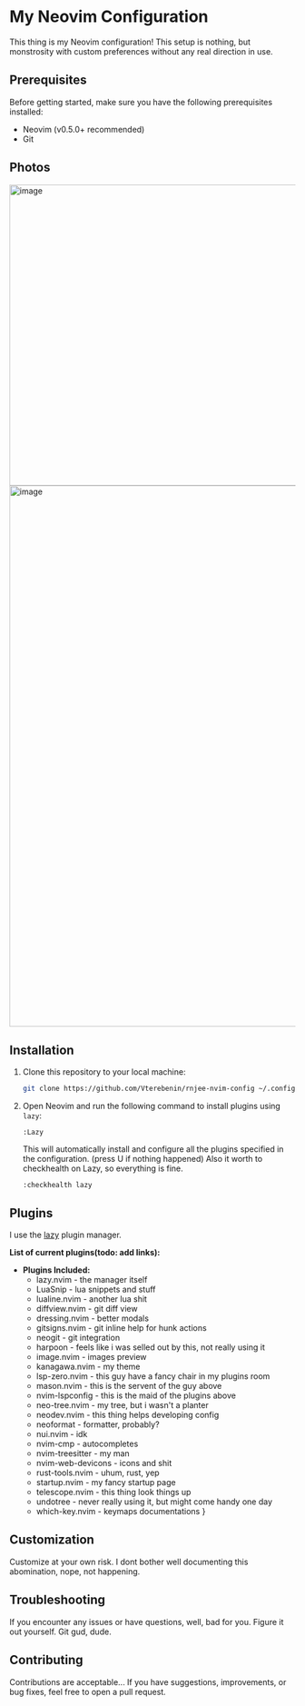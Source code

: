 # My Neovim Configuration

This thing is my Neovim configuration! This setup is nothing, but monstrosity with custom preferences without any real direction in use. 

## Prerequisites

Before getting started, make sure you have the following prerequisites installed:

- Neovim (v0.5.0+ recommended)
- Git

## Photos

<img width="530" alt="image" src="https://github.com/Vterebenin/rnjee-nvim-config/assets/38083529/b08bb532-6ddb-40b2-b7c3-f7d9c29f3ab6">
<img width="953" alt="image" src="https://github.com/Vterebenin/rnjee-nvim-config/assets/38083529/42853008-b123-4320-8cd9-c274a95baabb">

## Installation

1. Clone this repository to your local machine:

    ```bash
    git clone https://github.com/Vterebenin/rnjee-nvim-config ~/.config/nvim
    ```

2. Open Neovim and run the following command to install plugins using `lazy`:

    ```vim
    :Lazy
    ```

    This will automatically install and configure all the plugins specified in the configuration. (press U if nothing happened)
    Also it worth to checkhealth on Lazy, so everything is fine.

    ```vim
    :checkhealth lazy
    ```

## Plugins

I use the [lazy](https://github.com/folke/lazy.nvim) plugin manager.

**List of current plugins(todo: add links):**

- **Plugins Included:**
  - lazy.nvim - the manager itself
  - LuaSnip - lua snippets and stuff
  - lualine.nvim - another lua shit
  - diffview.nvim - git diff view
  - dressing.nvim - better modals
  - gitsigns.nvim - git inline help for hunk actions
  - neogit - git integration
  - harpoon - feels like i was selled out by this, not really using it
  - image.nvim - images preview
  - kanagawa.nvim - my theme
  - lsp-zero.nvim - this guy have a fancy chair in my plugins room
  - mason.nvim - this is the servent of the guy above
  - nvim-lspconfig - this is the maid of the plugins above
  - neo-tree.nvim - my tree, but i wasn't a planter 
  - neodev.nvim - this thing helps developing config
  - neoformat - formatter, probably?
  - nui.nvim - idk
  - nvim-cmp - autocompletes
  - nvim-treesitter - my man
  - nvim-web-devicons - icons and shit
  - rust-tools.nvim - uhum, rust, yep
  - startup.nvim - my fancy startup page
  - telescope.nvim - this thing look things up
  - undotree - never really using it, but might come handy one day
  - which-key.nvim - keymaps documentations
}

## Customization

Customize at your own risk. I dont bother well documenting this abomination, nope, not happening.

## Troubleshooting

If you encounter any issues or have questions, well, bad for you. Figure it out yourself. Git gud, dude.

## Contributing

Contributions are acceptable... If you have suggestions, improvements, or bug fixes, feel free to open a pull request.

